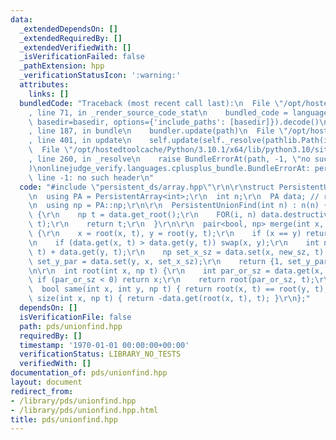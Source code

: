 ```yaml
---
data:
  _extendedDependsOn: []
  _extendedRequiredBy: []
  _extendedVerifiedWith: []
  _isVerificationFailed: false
  _pathExtension: hpp
  _verificationStatusIcon: ':warning:'
  attributes:
    links: []
  bundledCode: "Traceback (most recent call last):\n  File \"/opt/hostedtoolcache/Python/3.10.1/x64/lib/python3.10/site-packages/onlinejudge_verify/documentation/build.py\"\
    , line 71, in _render_source_code_stat\n    bundled_code = language.bundle(stat.path,\
    \ basedir=basedir, options={'include_paths': [basedir]}).decode()\n  File \"/opt/hostedtoolcache/Python/3.10.1/x64/lib/python3.10/site-packages/onlinejudge_verify/languages/cplusplus.py\"\
    , line 187, in bundle\n    bundler.update(path)\n  File \"/opt/hostedtoolcache/Python/3.10.1/x64/lib/python3.10/site-packages/onlinejudge_verify/languages/cplusplus_bundle.py\"\
    , line 401, in update\n    self.update(self._resolve(pathlib.Path(included), included_from=path))\n\
    \  File \"/opt/hostedtoolcache/Python/3.10.1/x64/lib/python3.10/site-packages/onlinejudge_verify/languages/cplusplus_bundle.py\"\
    , line 260, in _resolve\n    raise BundleErrorAt(path, -1, \"no such header\"\
    )\nonlinejudge_verify.languages.cplusplus_bundle.BundleErrorAt: persistent_ds/array.hpp:\
    \ line -1: no such header\n"
  code: "#include \"persistent_ds/array.hpp\"\r\n\r\nstruct PersistentUnionFind {\r\
    \n  using PA = PersistentArray<int>;\r\n  int n;\r\n  PA data; // root OR (-size)\r\
    \n  using np = PA::np;\r\n\r\n  PersistentUnionFind(int n) : n(n) {}\r\n  np init()\
    \ {\r\n    np t = data.get_root();\r\n    FOR(i, n) data.destructive_set(i, -1,\
    \ t);\r\n    return t;\r\n  }\r\n\r\n  pair<bool, np> merge(int x, int y, np t)\
    \ {\r\n    x = root(x, t), y = root(y, t);\r\n    if (x == y) return {0, t};\r\
    \n    if (data.get(x, t) > data.get(y, t)) swap(x, y);\r\n    int new_sz = data.get(x,\
    \ t) + data.get(y, t);\r\n    np set_x_sz = data.set(x, new_sz, t);\r\n    np\
    \ set_y_par = data.set(y, x, set_x_sz);\r\n    return {1, set_y_par};\r\n  }\r\
    \n\r\n  int root(int x, np t) {\r\n    int par_or_sz = data.get(x, t);\r\n   \
    \ if (par_or_sz < 0) return x;\r\n    return root(par_or_sz, t);\r\n  }\r\n\r\n\
    \  bool same(int x, int y, np t) { return root(x, t) == root(y, t); }\r\n  int\
    \ size(int x, np t) { return -data.get(root(x, t), t); }\r\n};"
  dependsOn: []
  isVerificationFile: false
  path: pds/unionfind.hpp
  requiredBy: []
  timestamp: '1970-01-01 00:00:00+00:00'
  verificationStatus: LIBRARY_NO_TESTS
  verifiedWith: []
documentation_of: pds/unionfind.hpp
layout: document
redirect_from:
- /library/pds/unionfind.hpp
- /library/pds/unionfind.hpp.html
title: pds/unionfind.hpp
---
```

